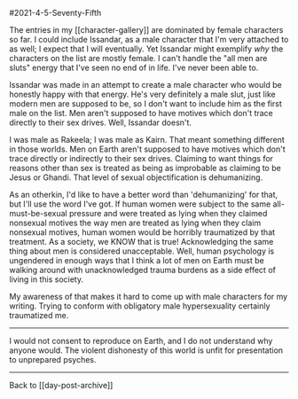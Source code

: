 #2021-4-5-Seventy-Fifth

The entries in my [[character-gallery]] are dominated by female characters so far.  I could include Issandar, as a male character that I'm very attached to as well; I expect that I will eventually.  Yet Issandar might exemplify *why* the characters on the list are mostly female.  I can't handle the "all men are sluts" energy that I've seen no end of in life.  I've never been able to.

Issandar was made in an attempt to create a male character who would be honestly happy with that energy.  He's very definitely a male slut, just like modern men are supposed to be, so I don't want to include him as the first male on the list.  Men aren't supposed to have motives which don't trace directly to their sex drives.  Well, Issandar doesn't.

I was male as Rakeela; I was male as Kairn.  That meant something different in those worlds.  Men on Earth aren't supposed to have motives which don't trace directly or indirectly to their sex drives.  Claiming to want things for reasons other than sex is treated as being as improbable as claiming to be Jesus or Ghandi.  That level of sexual objectification is dehumanizing.

As an otherkin, I'd like to have a better word than 'dehumanizing' for that, but I'll use the word I've got.  If human women were subject to the same all-must-be-sexual pressure and were treated as lying when they claimed nonsexual motives the way men are treated as lying when they claim nonsexual motives, human women would be horribly traumatized by that treatment.  As a society, we KNOW that is true!  Acknowledging the same thing about men is considered unacceptable.  Well, human psychology is ungendered in enough ways that I think a lot of men on Earth must be walking around with unacknowledged trauma burdens as a side effect of living in this society.

My awareness of that makes it hard to come up with male characters for my writing.  Trying to conform with obligatory male hypersexuality certainly traumatized me.

---
I would not consent to reproduce on Earth, and I do not understand why anyone would.  The violent dishonesty of this world is unfit for presentation to unprepared psyches.

---
Back to [[day-post-archive]]